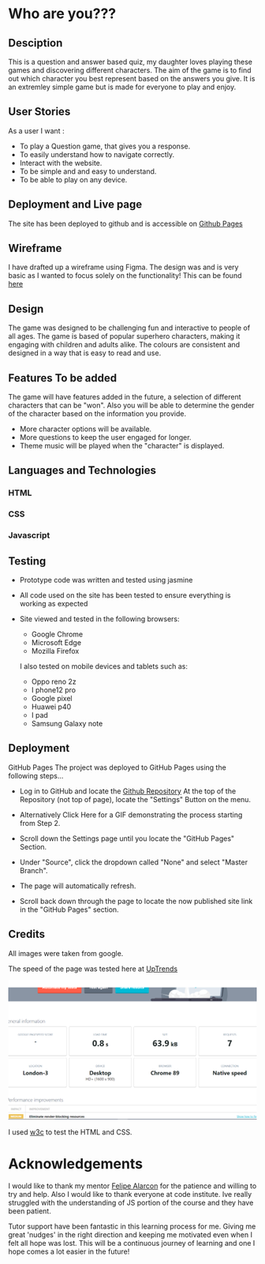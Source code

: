 # Who are you???

## Desciption

This is a question and answer based quiz, my daughter loves playing these games and discovering different characters. The aim of the game is to find out which character you best represent based on the answers you give. It is an extremley simple game but is made for everyone to play and enjoy.

## User Stories

As a user I want :

- To play a Question game, that gives you a response.
- To easily understand how to navigate correctly.
- Interact with the website.
- To be simple and and easy to understand.
- To be able to play on any device.

## Deployment and Live page

The site has been deployed to github and is accessible on [Github Pages](https://github.com/alc232/Who-are-You)
>
## Wireframe

I have drafted up a wireframe using Figma. The design was and is very basic as I wanted to focus solely on the functionality!
This can be found [here](https://github.com/alc232/Who-are-You/tree/master/wirefame)
>


## Design 

The game was designed to be challenging fun and interactive to people of all ages.  The game is based of popular superhero characters, making it engaging with children and adults alike. The colours are consistent and designed in a way that is easy to read and use.

## Features To be added

The game will have features added in the future, a selection of different characters that can be "won". Also you will be able to determine the gender of the character based on the information you provide.
- More character options will be available.
- More questions to keep the user engaged for longer.
- Theme music will be played when the "character" is displayed.

## Languages and Technologies

### HTML

### CSS 

### Javascript
>

## Testing
- Prototype code was written and tested using jasmine
- All code used on the site has been tested to ensure everything is working as expected
- Site viewed and tested in the following browsers:
  - Google Chrome
  - Microsoft Edge
  - Mozilla Firefox

  I also tested on mobile devices and tablets such as:

  - Oppo reno 2z
  - I phone12 pro
  - Google pixel
  - Huawei p40
  - I pad 
  - Samsung Galaxy note
>

## Deployment

GitHub Pages
The project was deployed to GitHub Pages using the following steps...

- Log in to GitHub and locate the [Github Repository](https://github.com/alc232/Who-are-You)
At the top of the Repository (not top of page), locate the "Settings" Button on the menu.

- Alternatively Click Here for a GIF demonstrating the process starting from Step 2.

- Scroll down the Settings page until you locate the "GitHub Pages" Section.

- Under "Source", click the dropdown called "None" and select "Master Branch".
- The page will automatically refresh.
- Scroll back down through the page to locate the now published site link in the "GitHub Pages" section.
>
## Credits

All images were taken from google.

The speed of the page was tested here at [UpTrends](https://www.uptrends.com/tools/website-speed-test)

![Speed Image](images/speed.png)

I used [w3c](https://www.w3.org/) to test the HTML and CSS.

# Acknowledgements

I would like to thank my mentor [Felipe Alarcon](https://github.com/felipe-alarcon) for the patience and willing to try and help. Also I would like to thank everyone at code institute. Ive really struggled with the understanding of JS portion of the course and they have been patient.

Tutor support have been fantastic in this learning process for me. Giving me great 'nudges' in the right direction and keeping me motivated even when I felt all hope was lost. This will be a continuous journey of learning and one I hope comes a lot easier in the future!
